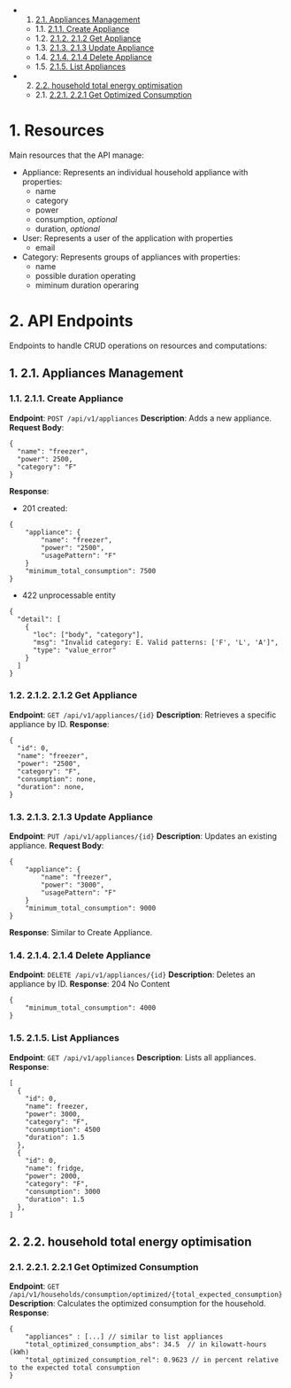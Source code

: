 <!-- vscode-markdown-toc -->
* 1. [2.1. Appliances Management](#AppliancesManagement)
	* 1.1. [2.1.1. Create Appliance](#CreateAppliance)
	* 1.2. [2.1.2. 2.1.2 Get Appliance](#GetAppliance)
	* 1.3. [2.1.3. 2.1.3 Update Appliance](#UpdateAppliance)
	* 1.4. [2.1.4. 2.1.4 Delete Appliance](#DeleteAppliance)
	* 1.5. [2.1.5. List Appliances](#ListAppliances)
* 2. [2.2. household total energy optimisation](#householdtotalenergyoptimisation)
	* 2.1. [2.2.1. 2.2.1 Get Optimized Consumption](#GetOptimizedConsumption)

<!-- vscode-markdown-toc-config
	numbering=true
	autoSave=true
	/vscode-markdown-toc-config -->
<!-- /vscode-markdown-toc -->
# 1. Resources
Main resources that the API manage:
- Appliance: Represents an individual household appliance with properties:
  - name
  - category
  - power
  - consumption, *optional*
  - duration, *optional*
- User: Represents a user of the application with properties
  - email
- Category: Represents groups of appliances with properties:
  - name
  - possible duration operating
  - miminum duration operaring

# 2. API Endpoints
Endpoints to handle CRUD operations on resources and computations:

##  1. <a name='AppliancesManagement'></a>2.1. Appliances Management

###  1.1. <a name='CreateAppliance'></a>2.1.1. Create Appliance
**Endpoint**: `POST /api/v1/appliances`
**Description**: Adds a new appliance.
**Request Body**:
```
{
  "name": "freezer",
  "power": 2500,
  "category": "F"
}
```

**Response**:
- 201 created:
```
{
    "appliance": {
        "name": "freezer",
        "power": "2500",
        "usagePattern": "F"
    }
    "minimum_total_consumption": 7500
}
```
- 422 unprocessable entity
```
{
  "detail": [
    {
      "loc": ["body", "category"],
      "msg": "Invalid category: E. Valid patterns: ['F', 'L', 'A']",
      "type": "value_error"
    }
  ]
}
``` 

###  1.2. <a name='GetAppliance'></a>2.1.2. 2.1.2 Get Appliance

**Endpoint**: `GET /api/v1/appliances/{id}`
**Description**: Retrieves a specific appliance by ID.
**Response**:
```
{
  "id": 0,
  "name": "freezer",
  "power": "2500",
  "category": "F",
  "consumption": none,
  "duration": none,
}
```

###  1.3. <a name='UpdateAppliance'></a>2.1.3. 2.1.3 Update Appliance

**Endpoint**: `PUT /api/v1/appliances/{id}`
**Description**: Updates an existing appliance.
**Request Body**:
```
{
    "appliance": {
        "name": "freezer",
        "power": "3000",
        "usagePattern": "F"
    }
    "minimum_total_consumption": 9000
}
```
**Response**: Similar to Create Appliance.

###  1.4. <a name='DeleteAppliance'></a>2.1.4. 2.1.4 Delete Appliance

**Endpoint**: `DELETE /api/v1/appliances/{id}`
**Description**: Deletes an appliance by ID.
**Response**: 204 No Content
```
{
    "minimum_total_consumption": 4000
}
```
###  1.5. <a name='ListAppliances'></a>2.1.5. List Appliances

**Endpoint**: `GET /api/v1/appliances`
**Description**: Lists all appliances.
**Response**:
```
[
  {
    "id": 0,
    "name": freezer,
    "power": 3000,
    "category": "F",
    "consumption": 4500
    "duration": 1.5 
  },
  {
    "id": 0,
    "name": fridge,
    "power": 2000,
    "category": "F",
    "consumption": 3000
    "duration": 1.5 
  },
]
```

##  2. <a name='householdtotalenergyoptimisation'></a>2.2. household total energy optimisation

###  2.1. <a name='GetOptimizedConsumption'></a>2.2.1. 2.2.1 Get Optimized Consumption

**Endpoint**: `GET /api/v1/households/consumption/optimized/{total_expected_consumption}`
**Description**: Calculates the optimized consumption for the household.
**Response**:
```
{
    "appliances" : [...] // similar to list appliances
    "total_optimized_consumption_abs": 34.5  // in kilowatt-hours (kWh)
    "total_optimized_consumption_rel": 0.9623 // in percent relative to the expected total consumption
}
```
